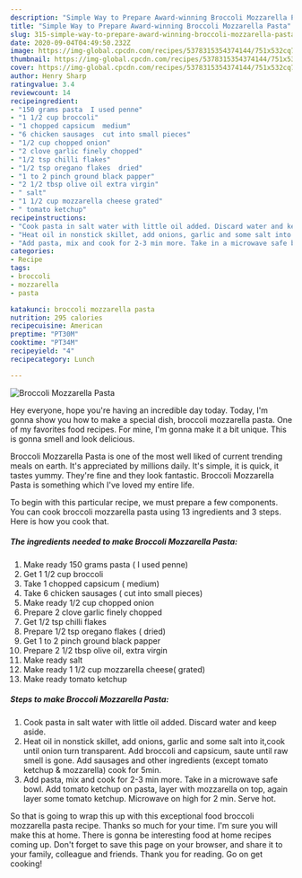 ```yaml
---
description: "Simple Way to Prepare Award-winning Broccoli Mozzarella Pasta"
title: "Simple Way to Prepare Award-winning Broccoli Mozzarella Pasta"
slug: 315-simple-way-to-prepare-award-winning-broccoli-mozzarella-pasta
date: 2020-09-04T04:49:50.232Z
image: https://img-global.cpcdn.com/recipes/5378315354374144/751x532cq70/broccoli-mozzarella-pasta-recipe-main-photo.jpg
thumbnail: https://img-global.cpcdn.com/recipes/5378315354374144/751x532cq70/broccoli-mozzarella-pasta-recipe-main-photo.jpg
cover: https://img-global.cpcdn.com/recipes/5378315354374144/751x532cq70/broccoli-mozzarella-pasta-recipe-main-photo.jpg
author: Henry Sharp
ratingvalue: 3.4
reviewcount: 14
recipeingredient:
- "150 grams pasta  I used penne"
- "1 1/2 cup broccoli"
- "1 chopped capsicum  medium"
- "6 chicken sausages  cut into small pieces"
- "1/2 cup chopped onion"
- "2 clove garlic finely chopped"
- "1/2 tsp chilli flakes"
- "1/2 tsp oregano flakes  dried"
- "1 to 2 pinch ground black papper"
- "2 1/2 tbsp olive oil extra virgin"
- " salt"
- "1 1/2 cup mozzarella cheese grated"
- " tomato ketchup"
recipeinstructions:
- "Cook pasta in salt water with little oil added. Discard water and keep aside."
- "Heat oil in nonstick skillet, add onions, garlic and some salt into it,cook until onion turn transparent. Add broccoli and capsicum, saute until raw smell is gone. Add sausages and other ingredients (except tomato ketchup &amp; mozzarella) cook for 5min."
- "Add pasta, mix and cook for 2-3 min more. Take in a microwave safe bowl. Add tomato ketchup on pasta, layer with mozzarella on top, again layer some tomato ketchup. Microwave on high for 2 min. Serve hot."
categories:
- Recipe
tags:
- broccoli
- mozzarella
- pasta

katakunci: broccoli mozzarella pasta 
nutrition: 295 calories
recipecuisine: American
preptime: "PT30M"
cooktime: "PT34M"
recipeyield: "4"
recipecategory: Lunch

---
```



![Broccoli Mozzarella Pasta](https://img-global.cpcdn.com/recipes/5378315354374144/751x532cq70/broccoli-mozzarella-pasta-recipe-main-photo.jpg)

Hey everyone, hope you're having an incredible day today. Today, I'm gonna show you how to make a special dish, broccoli mozzarella pasta. One of my favorites food recipes. For mine, I'm gonna make it a bit unique. This is gonna smell and look delicious.

Broccoli Mozzarella Pasta is one of the most well liked of current trending meals on earth. It's appreciated by millions daily. It's simple, it is quick, it tastes yummy. They're fine and they look fantastic. Broccoli Mozzarella Pasta is something which I've loved my entire life.




To begin with this particular recipe, we must prepare a few components. You can cook broccoli mozzarella pasta using 13 ingredients and 3 steps. Here is how you cook that.

<!--inarticleads1-->

##### The ingredients needed to make Broccoli Mozzarella Pasta:

1. Make ready 150 grams pasta ( I used penne)
1. Get 1 1/2 cup broccoli
1. Take 1 chopped capsicum ( medium)
1. Take 6 chicken sausages ( cut into small pieces)
1. Make ready 1/2 cup chopped onion
1. Prepare 2 clove garlic finely chopped
1. Get 1/2 tsp chilli flakes
1. Prepare 1/2 tsp oregano flakes ( dried)
1. Get 1 to 2 pinch ground black papper
1. Prepare 2 1/2 tbsp olive oil, extra virgin
1. Make ready  salt
1. Make ready 1 1/2 cup mozzarella cheese( grated)
1. Make ready  tomato ketchup




<!--inarticleads2-->

##### Steps to make Broccoli Mozzarella Pasta:

1. Cook pasta in salt water with little oil added. Discard water and keep aside.
1. Heat oil in nonstick skillet, add onions, garlic and some salt into it,cook until onion turn transparent. Add broccoli and capsicum, saute until raw smell is gone. Add sausages and other ingredients (except tomato ketchup &amp; mozzarella) cook for 5min.
1. Add pasta, mix and cook for 2-3 min more. Take in a microwave safe bowl. Add tomato ketchup on pasta, layer with mozzarella on top, again layer some tomato ketchup. Microwave on high for 2 min. Serve hot.




So that is going to wrap this up with this exceptional food broccoli mozzarella pasta recipe. Thanks so much for your time. I'm sure you will make this at home. There is gonna be interesting food at home recipes coming up. Don't forget to save this page on your browser, and share it to your family, colleague and friends. Thank you for reading. Go on get cooking!

